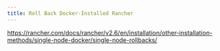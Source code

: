 ```yaml
---
title: Roll Back Docker-Installed Rancher
---
```


https://rancher.com/docs/rancher/v2.6/en/installation/other-installation-methods/single-node-docker/single-node-rollbacks/